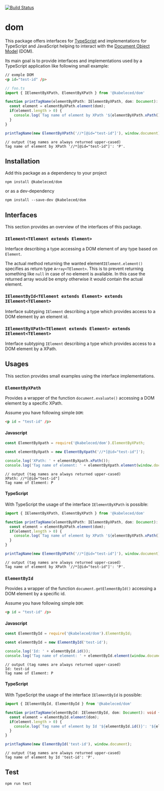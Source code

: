 [![Build Status](https://travis-ci.org/kabeleced77/dom.svg?branch=master)](https://travis-ci.org/kabeleced77/dom)

# dom

This package offers interfaces for [TypeScript](https://www.typescriptlang.org/) and implementations for TypeScript and JavaScript helping to interact with the [Document Object Model](https://www.w3.org/DOM/#what) (DOM).

Its main goal is to provide interfaces and implementations used by a TypeScript application like following small example:
```HTML
// exmple DOM
<p id="test-id" /p>
```
```TypeScript
// foo.ts
import { IElementByXPath, ElementByXPath } from '@kabeleced/dom'

function printTagName(elementByXPath: IElementByXPath, dom: Document): void {
  const element = elementByXPath.element(dom);
  if(element.length > 0) {
    console.log(`Tag name of element by XPath '${elementByXPath.xPath()}': '${element[0].tagName}'.`);
  }
}

printTagName(new ElementByXPath('//*[@id="test-id"]'), window.document);
```
```
// output (tag names are always returned upper-cased)
Tag name of element by XPath '//*[@id="test-id"]': 'P'.
```

## Installation
Add this package as a dependency to your project
```
npm install @kabeleced/dom
```
or as a dev-dependency
```
npm install --save-dev @kabeleced/dom
```

## Interfaces
This section provides an overview of the interfaces of this package.

### `IElement<TElement extends Element>`
Interface describing a type accessing a DOM element of any type based on `Element`.

The actual method returning the wanted element`IElement.element()` specifies as return type `Array<TElement>`. This is to prevent returning something like `null` in case of no element is available. In this case the returned array would be empty otherwise it would contain the actual element. 

### `IElementById<TElement extends Element> extends IElement<TElement>`
Interface subtyping `IElement` describing a type which provides access to a DOM element by an element id.

### `IElementByXPath<TElement extends Element> extends IElement<TElement>`
Interface subtyping `IElement` describing a type which provides access to a DOM element by a XPath.

## Usages
This section provides small examples using the interface implementations.

### `ElementByXPath`
Provides a wrapper of the function `document.evaluate()` accessing a DOM element by a specific XPath.

Assume you have following simple `DOM`:
```HTML
<p id = "test-id" /p>
```

#### Javascript

```javascript
const ElementByXpath = require('@kabeleced/dom').ElementByXPath;

const elementByXpath = new ElementByXpath('//*[@id="test-id"]');

console.log('XPath: ' + elementByXpath.xPath());
console.log('Tag name of element: ' + elementByXpath.element(window.document)[0].tagName);
```
```
// output (tag names are always returned upper-cased)
XPath: //*[@id="test-id"]
Tag name of Element: P
```

#### TypeScript

With TypeScript the usage of the interface `IElementByXPath` is possible:
```typescript
import { IElementByXPath, ElementByXPath } from '@kabeleced/dom'

function printTagName(elementByXPath: IElementByXPath, dom: Document): void {
  const element = elementByXPath.element(dom);
  if(element.length > 0) {
    console.log(`Tag name of element by XPath '${elementByXPath.xPath()}': '${element[0].tagName}'.`);
  }
}

printTagName(new ElementByXPath('//*[@id="test-id"]'), window.document);
```
```
// output (tag names are always returned upper-cased)
Tag name of element by XPath '//*[@id="test-id"]': 'P'.
```
### `ElementById`
Provides a wrapper of the function `document.getElementById()` accessing a DOM element by a specific id.

Assume you have following simple `DOM`:
```HTML
<p id = "test-id" /p>
```

#### Javascript

```javascript
const ElementById = require('@kabeleced/dom').ElementById;

const elementById = new ElementById('test-id');

console.log('Id: ' + elementById.id());
console.log('Tag name of element: ' + elementById.element(window.document)[0].tagName);
```
```
// output (tag names are always returned upper-cased)
Id: test-id
Tag name of Element: P
```

#### TypeScript

With TypeScript the usage of the interface `IElementById` is possible:
```typescript
import { IElementById, ElementById } from '@kabeleced/dom'

function printTagName(elementById: IElementById, dom: Document): void {
  const element = elementById.element(dom);
  if(element.length > 0) {
    console.log(`Tag name of element by Id '${elementById.id()}': '${element[0].tagName}'.`);
  }
}

printTagName(new ElementById('test-id'), window.document);
```
```
// output (tag names are always returned upper-cased)
Tag name of element by Id 'test-id': 'P'.
```

## Test

```sh
npm run test
```
<!--stackedit_data:
eyJoaXN0b3J5IjpbLTEyMzA3NTg4NzIsMjIzNTYyNzczLC0xNT
YzNDEzNDk5XX0=
-->